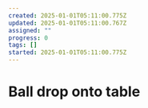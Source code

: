 ```yaml
---
created: 2025-01-01T05:11:00.775Z
updated: 2025-01-01T05:11:00.767Z
assigned: ""
progress: 0
tags: []
started: 2025-01-01T05:11:00.775Z
---
```


# Ball drop onto table
